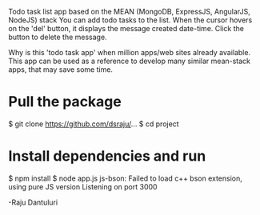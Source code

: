 
Todo task list app based on the MEAN (MongoDB, ExpressJS, AngularJS, NodeJS) stack
You can add todo tasks to the list. When the cursor hovers on the 'del' button,
it displays the message created date-time. Click the button to delete the message.

Why is this 'todo task app' when million apps/web sites already available.
This app can be used as a reference to develop many similar mean-stack apps,
that may save some time.

# Pull the package
$ git clone https://github.com/dsraju/...
$ cd project

# Install dependencies and run
$ npm install
$ node app.js
js-bson: Failed to load c++ bson extension, using pure JS version
Listening on port 3000


-Raju Dantuluri

